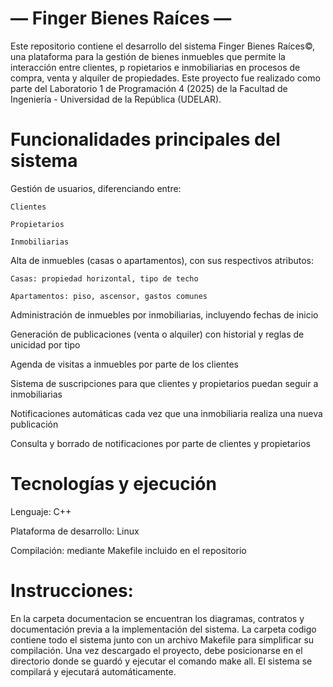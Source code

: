  — Finger Bienes Raíces — 
=
Este repositorio contiene el desarrollo del sistema Finger Bienes Raíces©, una plataforma para la gestión de bienes inmuebles que permite la interacción entre clientes, p
ropietarios e inmobiliarias en procesos de compra, venta y alquiler de propiedades.
Este proyecto fue realizado como parte del Laboratorio 1 de Programación 4 (2025) de la Facultad de Ingeniería - Universidad de la República (UDELAR).

Funcionalidades principales del sistema
=
  Gestión de usuarios, diferenciando entre:

    Clientes

    Propietarios

    Inmobiliarias

  Alta de inmuebles (casas o apartamentos), con sus respectivos atributos:

    Casas: propiedad horizontal, tipo de techo

    Apartamentos: piso, ascensor, gastos comunes

  Administración de inmuebles por inmobiliarias, incluyendo fechas de inicio

  Generación de publicaciones (venta o alquiler) con historial y reglas de unicidad por tipo

  Agenda de visitas a inmuebles por parte de los clientes

  Sistema de suscripciones para que clientes y propietarios puedan seguir a inmobiliarias

  Notificaciones automáticas cada vez que una inmobiliaria realiza una nueva publicación

  Consulta y borrado de notificaciones por parte de clientes y propietarios

Tecnologías y ejecución
=

  Lenguaje: C++
  
  Plataforma de desarrollo: Linux
  
  Compilación: mediante Makefile incluido en el repositorio

Instrucciones:
=
En la carpeta documentacion se encuentran los diagramas, contratos y documentación previa a la implementación del sistema.
La carpeta codigo contiene todo el sistema junto con un archivo Makefile para simplificar su compilación.
Una vez descargado el proyecto, debe posicionarse en el directorio donde se guardó y ejecutar el comando make all. El sistema se compilará y ejecutará automáticamente.
